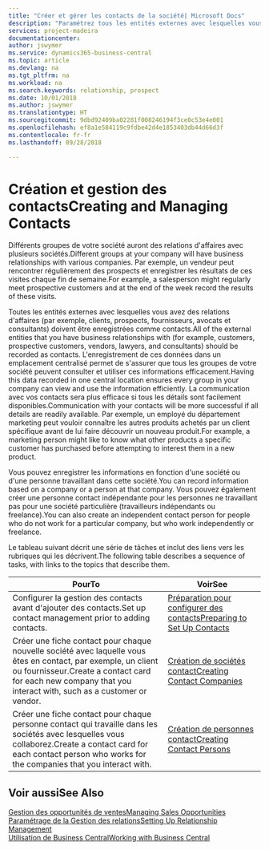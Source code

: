 ```yaml
---
title: "Créer et gérer les contacts de la société| Microsoft Docs"
description: "Paramétrez tous les entités externes avec lesquelles vous avez une relation d'affaires (par exemple les prospects, les clients, les fournisseurs, et les consultants) comme contacts."
services: project-madeira
documentationcenter: 
author: jswymer
ms.service: dynamics365-business-central
ms.topic: article
ms.devlang: na
ms.tgt_pltfrm: na
ms.workload: na
ms.search.keywords: relationship, prospect
ms.date: 10/01/2018
ms.author: jswymer
ms.translationtype: HT
ms.sourcegitcommit: 9dbd92409ba02281f008246194f3ce0c53e4e001
ms.openlocfilehash: ef8a1e584119c9fdbe42d4e1853403db44d66d3f
ms.contentlocale: fr-fr
ms.lasthandoff: 09/28/2018

---
```

# <a name="creating-and-managing-contacts"></a><span data-ttu-id="63d2c-103">Création et gestion des contacts</span><span class="sxs-lookup"><span data-stu-id="63d2c-103">Creating and Managing Contacts</span></span>
<span data-ttu-id="63d2c-104">Différents groupes de votre société auront des relations d'affaires avec plusieurs sociétés.</span><span class="sxs-lookup"><span data-stu-id="63d2c-104">Different groups at your company will have business relationships with various companies.</span></span> <span data-ttu-id="63d2c-105">Par exemple, un vendeur peut rencontrer régulièrement des prospects et enregistrer les résultats de ces visites chaque fin de semaine.</span><span class="sxs-lookup"><span data-stu-id="63d2c-105">For example, a salesperson might regularly meet prospective customers and at the end of the week record the results of these visits.</span></span>

<span data-ttu-id="63d2c-106">Toutes les entités externes avec lesquelles vous avez des relations d'affaires (par exemple, clients, prospects, fournisseurs, avocats et consultants) doivent être enregistrées comme contacts.</span><span class="sxs-lookup"><span data-stu-id="63d2c-106">All of the external entities that you have business relationships with (for example, customers, prospective customers, vendors, lawyers, and consultants) should be recorded as contacts.</span></span> <span data-ttu-id="63d2c-107">L'enregistrement de ces données dans un emplacement centralisé permet de s'assurer que tous les groupes de votre société peuvent consulter et utiliser ces informations efficacement.</span><span class="sxs-lookup"><span data-stu-id="63d2c-107">Having this data recorded in one central location ensures every group in your company can view and use the information efficiently.</span></span> <span data-ttu-id="63d2c-108">La communication avec vos contacts sera plus efficace si tous les détails sont facilement disponibles.</span><span class="sxs-lookup"><span data-stu-id="63d2c-108">Communication with your contacts will be more successful if all details are readily available.</span></span> <span data-ttu-id="63d2c-109">Par exemple, un employé du département marketing peut vouloir connaître les autres produits achetés par un client spécifique avant de lui faire découvrir un nouveau produit.</span><span class="sxs-lookup"><span data-stu-id="63d2c-109">For example, a marketing person might like to know what other products a specific customer has purchased before attempting to interest them in a new product.</span></span>

<span data-ttu-id="63d2c-110">Vous pouvez enregistrer les informations en fonction d'une société ou d'une personne travaillant dans cette société.</span><span class="sxs-lookup"><span data-stu-id="63d2c-110">You can record information based on a company or a person at that company.</span></span> <span data-ttu-id="63d2c-111">Vous pouvez également créer une personne contact indépendante pour les personnes ne travaillant pas pour une société particulière (travailleurs indépendants ou freelance).</span><span class="sxs-lookup"><span data-stu-id="63d2c-111">You can also create an independent contact person for people who do not work for a particular company, but who work independently or freelance.</span></span>

<span data-ttu-id="63d2c-112">Le tableau suivant décrit une série de tâches et inclut des liens vers les rubriques qui les décrivent.</span><span class="sxs-lookup"><span data-stu-id="63d2c-112">The following table describes a sequence of tasks, with links to the topics that describe them.</span></span>

| <span data-ttu-id="63d2c-113">Pour</span><span class="sxs-lookup"><span data-stu-id="63d2c-113">To</span></span> | <span data-ttu-id="63d2c-114">Voir</span><span class="sxs-lookup"><span data-stu-id="63d2c-114">See</span></span> |
| --- | --- |
| <span data-ttu-id="63d2c-115">Configurer la gestion des contacts avant d'ajouter des contacts.</span><span class="sxs-lookup"><span data-stu-id="63d2c-115">Set up contact management prior to adding contacts.</span></span> |[<span data-ttu-id="63d2c-116">Préparation pour configurer des contacts</span><span class="sxs-lookup"><span data-stu-id="63d2c-116">Preparing to Set Up Contacts</span></span>](marketing-setup-contacts.md) |
| <span data-ttu-id="63d2c-117">Créer une fiche contact pour chaque nouvelle société avec laquelle vous êtes en contact, par exemple, un client ou fournisseur.</span><span class="sxs-lookup"><span data-stu-id="63d2c-117">Create a contact card for each new company that you interact with, such as a customer or vendor.</span></span> |[<span data-ttu-id="63d2c-118">Création de sociétés contact</span><span class="sxs-lookup"><span data-stu-id="63d2c-118">Creating Contact Companies</span></span>](marketing-create-contact-companies.md) |
| <span data-ttu-id="63d2c-119">Créer une fiche contact pour chaque personne contact qui travaille dans les sociétés avec lesquelles vous collaborez.</span><span class="sxs-lookup"><span data-stu-id="63d2c-119">Create a contact card for each contact person who works for the companies that you interact with.</span></span> |[<span data-ttu-id="63d2c-120">Création de personnes contact</span><span class="sxs-lookup"><span data-stu-id="63d2c-120">Creating Contact Persons</span></span>](marketing-create-contact-persons.md) |

## <a name="see-also"></a><span data-ttu-id="63d2c-121">Voir aussi</span><span class="sxs-lookup"><span data-stu-id="63d2c-121">See Also</span></span>
[<span data-ttu-id="63d2c-122">Gestion des opportunités de ventes</span><span class="sxs-lookup"><span data-stu-id="63d2c-122">Managing Sales Opportunities</span></span>](marketing-manage-sales-opportunities.md)  
[<span data-ttu-id="63d2c-123">Paramétrage de la Gestion des relations</span><span class="sxs-lookup"><span data-stu-id="63d2c-123">Setting Up Relationship Management</span></span>](marketing-setup-marketing.md)  
[<span data-ttu-id="63d2c-124">Utilisation de Business Central</span><span class="sxs-lookup"><span data-stu-id="63d2c-124">Working with Business Central</span></span>](ui-work-product.md)  

